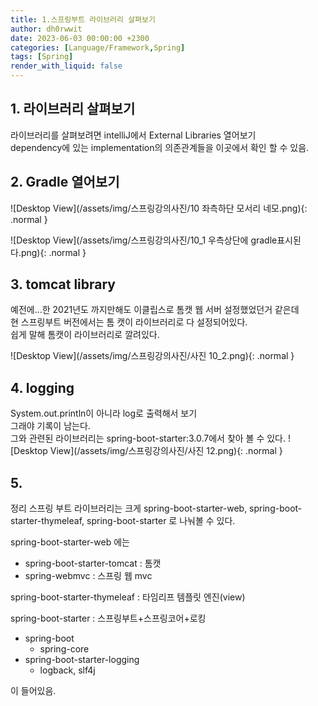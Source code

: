 ```yaml
---
title: 1.스프링부트 라이브러리 살펴보기
author: dh0rwwit
date: 2023-06-03 00:00:00 +2300
categories: [Language/Framework,Spring]
tags: [Spring]
render_with_liquid: false
---
```


## 1. 라이브러리 살펴보기
라이브러리를 살펴보려면 intelliJ에서 External Libraries 열어보기    
dependency에 있는 implementation의 의존관계들을 이곳에서 확인 할 수 있음.


## 2. Gradle 열어보기
![Desktop View](/assets/img/스프링강의사진/10 좌측하단 모서리 네모.png){: .normal }

![Desktop View](/assets/img/스프링강의사진/10_1 우측상단에 gradle표시된다.png){: .normal }


## 3. tomcat library
예전에...한 2021년도 까지만해도 이클립스로 톰캣 웹 서버 설정했었던거 같은데    
현 스프링부트 버전에서는 톰 캣이 라이브러리로 다 설정되어있다.    
쉽게 말해 톰캣이 라이브러리로 깔려있다.

![Desktop View](/assets/img/스프링강의사진/사진 10_2.png){: .normal }

## 4. logging
System.out.println이 아니라 log로 출력해서 보기   
그래야 기록이 남는다.   
그와 관련된 라이브러리는 spring-boot-starter:3.0.7에서 찾아 볼 수 있다.
![Desktop View](/assets/img/스프링강의사진/사진 12.png){: .normal }

## 5.
 정리
스프링 부트 라이브러리는 크게 spring-boot-starter-web, spring-boot-starter-thymeleaf, spring-boot-starter 로 나눠볼 수 있다.    
   
spring-boot-starter-web 에는    
- spring-boot-starter-tomcat : 톰캣    
- spring-webmvc : 스프링 웹 mvc    
   
spring-boot-starter-thymeleaf : 타임리프 템플릿 엔진(view)   
   
spring-boot-starter : 스프링부트+스프링코어+로킹   
- spring-boot    
  - spring-core    
- spring-boot-starter-logging    
  - logback, slf4j    
   
이 들어있음.